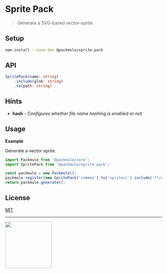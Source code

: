 # Sprite Pack

> Generate a SVG-based vector-sprite.

## Setup

```bash
npm install --save-dev @packmule/sprite-pack
```

## API

```ts
SpritePack(name: string)
    .include(glob: string)
    .to(path: string)
```

## Hints

-   **hash** - _Configures whether file name hashing is enabled or not._

## Usage

**Example**

Generate a vector sprite.

```ts
import Packmule from '@packmule/core';
import SpritePack from '@packmule/sprite-pack';

const packmule = new Packmule();
packmule.register(new SpritePack('common').to('sprites/').include('**/assets/base/icons/common/*.svg'));
return packmule.generate();
```

## License

[MIT](https://choosealicense.com/licenses/mit/)

---

[<img src="https://www.pixelart.at/fileadmin/images/logo-new/logo.svg" width="150">](https://www.pixelart.at/)
